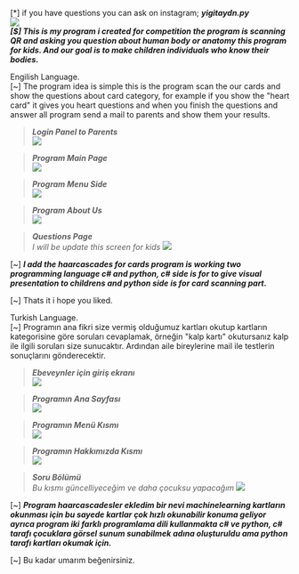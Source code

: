 [*] if you have questions you can ask on instagram; ***yigitaydn.py*** </br>
![](https://i.hizliresim.com/yGyVZk.png) </br>
***[$] This is my program i created for competition the program is scanning QR and asking you question about human body or anatomy this program for kids. And our goal is to make children individuals who know their bodies.*** </br>

Engilish Language. </br>
[~] The program idea is simple this is the program scan the our cards and show the questions about card category, for example if you show the "heart card" it gives you heart questions and when you finish the questions and answer all program send a mail to parents and show them your results. </br>

> ***Login Panel to Parents*** </br> 
![](https://i.hizliresim.com/JV53mn.png) </br>

> ***Program Main Page*** </br> 
![](https://i.hizliresim.com/GZq3a3.png) </br>

> ***Program Menu Side*** </br> 
![](https://i.hizliresim.com/OrWEmA.png) </br>

> ***Program About Us*** </br> 
![](https://i.hizliresim.com/6D4md9.png) </br>

> ***Questions Page*** </br>
_I will be update this screen for kids_
![](https://i.hizliresim.com/4pd0Xq.png) </br>

[~] ***I add the haarcascades for cards program is working two programming language c# and python, c# side is for to give visual presentation to childrens and python side is for card scanning part.*** </br>

[~] Thats it i hope you liked.</br>

Turkish Language.</br>
[~] Programın ana fikri size vermiş olduğumuz kartları okutup kartların kategorisine göre soruları cevaplamak, örneğin "kalp kartı" okutursanız kalp ile ilgili soruları size sunucaktır. Ardından aile bireylerine mail ile testlerin sonuçlarını gönderecektir.</br>

> ***Ebeveynler için giriş ekranı*** </br> 
![](https://i.hizliresim.com/JV53mn.png) </br>

> ***Programın Ana Sayfası*** </br> 
![](https://i.hizliresim.com/GZq3a3.png) </br>

> ***Programın Menü Kısmı*** </br> 
![](https://i.hizliresim.com/OrWEmA.png) </br>

> ***Programın Hakkımızda Kısmı*** </br> 
![](https://i.hizliresim.com/6D4md9.png) </br>

> ***Soru Bölümü*** </br>
_Bu kısmı güncelliyeceğim ve daha çocuksu yapacağım_
![](https://i.hizliresim.com/4pd0Xq.png) </br>

[~] ***Program haarcascadesler ekledim bir nevi machinelearning kartların okunması için bu sayede kartlar çok hızlı okunabilir konuma geliyor ayrıca program iki farklı programlama dili kullanmakta c# ve python, c# tarafı çocuklara görsel sunum sunabilmek adına oluşturuldu ama python tarafı kartları okumak için.*** </br>

[~] Bu kadar umarım beğenirsiniz.</br>

